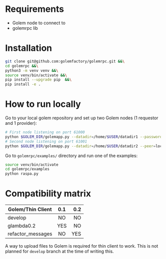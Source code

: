 # Requirements

- Golem node to connect to
- golemrpc lib 

# Installation

```sh
git clone git@github.com:golemfactory/golemrpc.git &&\
cd golemrpc &&\
python3 -m venv venv &&\
source venv/bin/activate &&\
pip install --upgrade pip  &&\
pip install -e .
```


# How to run locally

Go to your local golem repository and set up two Golem nodes (1 requestor and 1 provider):

```sh
# First node listening on port 61000
python $GOLEM_DIR/golemapp.py --datadir=/home/$USER/datadir1 --password=node1 --accept-terms --rpc-address=localhost:61000
# Second node listening on port 61001
python $GOLEM_DIR/golemapp.py --datadir=/home/$USER/datadir2 --peer=localhost:40102 --rpc-address=localhost:61001
```

Go to `golemrpc/examples/` directory and run one of the examples:

```sh
source venv/bin/activate
cd golemrpc/examples
python raspa.py
```

# Compatibility matrix

| Golem/Thin Client        | 0.1           | 0.2  |
| -------------------------|:-------------:| ----:|
| develop                  | NO            | NO   |
| glambda0.2               | YES           | NO   |
| refactor_messages        | NO            | YES  |

A way to upload files to Golem is required for thin client to work. This is not planned for `develop` branch at the time of writing this.

